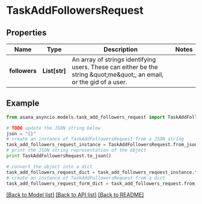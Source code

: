 # TaskAddFollowersRequest


## Properties

Name | Type | Description | Notes
------------ | ------------- | ------------- | -------------
**followers** | **List[str]** | An array of strings identifying users. These can either be the string \&quot;me\&quot;, an email, or the gid of a user. | 

## Example

```python
from asana_asyncio.models.task_add_followers_request import TaskAddFollowersRequest

# TODO update the JSON string below
json = "{}"
# create an instance of TaskAddFollowersRequest from a JSON string
task_add_followers_request_instance = TaskAddFollowersRequest.from_json(json)
# print the JSON string representation of the object
print TaskAddFollowersRequest.to_json()

# convert the object into a dict
task_add_followers_request_dict = task_add_followers_request_instance.to_dict()
# create an instance of TaskAddFollowersRequest from a dict
task_add_followers_request_form_dict = task_add_followers_request.from_dict(task_add_followers_request_dict)
```
[[Back to Model list]](../README.md#documentation-for-models) [[Back to API list]](../README.md#documentation-for-api-endpoints) [[Back to README]](../README.md)


